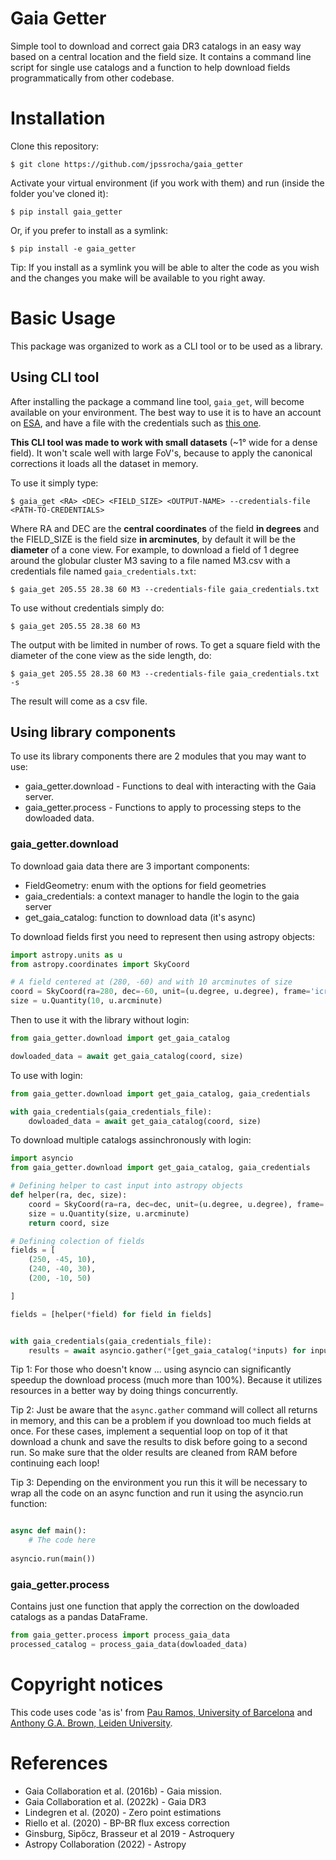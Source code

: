 # Gaia Getter

Simple tool to download and correct gaia DR3 catalogs in an easy way based on a
central location and the field size. It contains a command line script for
single use catalogs and a function to help download fields programmatically
from other codebase.

# Installation

Clone this repository:

`$ git clone https://github.com/jpssrocha/gaia_getter`

Activate your virtual environment (if you work with them) and run (inside the folder you've cloned it):
    
`$ pip install gaia_getter`

Or, if you prefer to install as a symlink:

`$ pip install -e gaia_getter`

Tip: If you install as a symlink you will be able to alter the code as you wish
and the changes you make will be available to you right away.

# Basic Usage

This package was organized to work as a CLI tool or to be used as a library.

## Using CLI tool

After installing the package a command line tool, `gaia_get`, will become
available on your environment. The best way to use it is to have an account on
[ESA](https://cas.cosmos.esa.int/cas/login?service=https%3A%2F%2Ftools.cosmos.esa.int%2Fprivacy%2Findex.php),
and have a file with the credentials such as [this one](gaia_credentials.txt.example).

**This CLI tool was made to work with small datasets** (~1° wide for a dense field). 
It won't scale well with large FoV's, because to apply the canonical corrections it loads all the dataset in memory.

To use it simply type:

`$ gaia_get <RA> <DEC> <FIELD_SIZE> <OUTPUT-NAME> --credentials-file <PATH-TO-CREDENTIALS>`

Where RA and DEC are the **central coordinates** of the field **in degrees**
and the FIELD\_SIZE is the field size **in arcminutes**, by default it will be
the **diameter** of a cone view. For example, to download a field of 1 degree
around the globular cluster M3 saving to a file named M3.csv with a credentials
file named `gaia_credentials.txt`:

`$ gaia_get 205.55 28.38 60 M3 --credentials-file gaia_credentials.txt`

To use without credentials simply do:

`$ gaia_get 205.55 28.38 60 M3`

The output with be limited in number of rows. To get a square field with the
diameter of the cone view as the side length, do:

`$ gaia_get 205.55 28.38 60 M3 --credentials-file gaia_credentials.txt -s`

The result will come as a csv file.

## Using library components

To use its library components there are 2 modules that you may want to use:

- gaia\_getter.download - Functions to deal with interacting with the Gaia server.
- gaia\_getter.process - Functions to apply to processing steps to the dowloaded data.

### gaia\_getter.download

To download gaia data there are 3 important components: 

- FieldGeometry: enum with the options for field geometries
- gaia\_credentials: a context manager to handle the login to the gaia server 
- get\_gaia\_catalog: function to download data (it's async)

To download fields first you need to represent then using astropy objects:

```python
import astropy.units as u
from astropy.coordinates import SkyCoord

# A field centered at (280, -60) and with 10 arcminutes of size
coord = SkyCoord(ra=280, dec=-60, unit=(u.degree, u.degree), frame='icrs')
size = u.Quantity(10, u.arcminute)
```

Then to use it with the library without login:

```python
from gaia_getter.download import get_gaia_catalog

dowloaded_data = await get_gaia_catalog(coord, size)
```

To use with login:

```python
from gaia_getter.download import get_gaia_catalog, gaia_credentials

with gaia_credentials(gaia_credentials_file):
    dowloaded_data = await get_gaia_catalog(coord, size)
```

To download multiple catalogs assinchronously with login:

```python
import asyncio
from gaia_getter.download import get_gaia_catalog, gaia_credentials

# Defining helper to cast input into astropy objects
def helper(ra, dec, size):
    coord = SkyCoord(ra=ra, dec=dec, unit=(u.degree, u.degree), frame='icrs')
    size = u.Quantity(size, u.arcminute)
    return coord, size

# Defining colection of fields
fields = [
    (250, -45, 10),
    (240, -40, 30),
    (200, -10, 50)

]

fields = [helper(*field) for field in fields]


with gaia_credentials(gaia_credentials_file):
    results = await asyncio.gather(*[get_gaia_catalog(*inputs) for inputs in fields])
```

Tip 1: For those who doesn't know ... using asyncio can significantly speedup the
download process (much more than 100%). Because it utilizes resources in a better way
by doing things concurrently.

Tip 2: Just be aware that the `async.gather` command will collect all returns in
memory, and this can be a problem if you download too much fields at once. For
these cases, implement a sequential loop on top of it that download a chunk and
save the results to disk before going to a second run. So make sure that the
older results are cleaned from RAM before continuing each loop!

Tip 3: Depending on the environment you run this it will be necessary to wrap all
the code on an async function and run it using the asyncio.run function:

```python

async def main():
    # The code here
    
asyncio.run(main())
```

### gaia\_getter.process

Contains just one function that apply the correction on the dowloaded catalogs as
a pandas DataFrame.

```python
from gaia_getter.process import process_gaia_data
processed_catalog = process_gaia_data(dowloaded_data)
```

# Copyright notices

This code uses code 'as is' from [Pau Ramos, University of Barcelona](https://gitlab.com/icc-ub/public/gaiadr3_zeropoint/) and 
[Anthony G.A. Brown, Leiden University](https://github.com/agabrown/gaiaedr3-flux-excess-correction).

# References

- Gaia Collaboration et al. (2016b) - Gaia mission.
- Gaia Collaboration et al. (2022k) - Gaia DR3
- Lindegren et al. (2020) - Zero point estimations
- Riello et al. (2020) - BP-BR flux excess correction
- Ginsburg, Sipőcz, Brasseur et al 2019 - Astroquery
- Astropy Collaboration (2022) - Astropy
